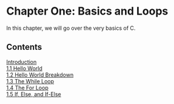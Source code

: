 # Chapter One: Basics and Loops
In this chapter, we will go over the very basics of C.

Contents
--------

[Introduction](/learn-c/Chapter%20One%20Basics%20and%20Loops/1.0%20Introduction.md)  
[1.1 Hello World](/learn-c/Chapter%20One%20Basics%20and%20Loops/1.1%20Hello%20World.md)  
[1.2 Hello World Breakdown](/learn-c/Chapter%20One%20Basics%20and%20Loops/1.2%20Hello%20World%20Breakdown.md)  
[1.3 The While Loop](/learn-c/Chapter%20One%20Basics%20and%20Loops/1.3%20The%20While%20Loop.md)  
[1.4 The For Loop](/learn-c/Chapter%20One%20Basics%20and%20Loops/1.4%20The%20For%20Loop.md)  
[1.5 If, Else, and If-Else](/learn-c/Chapter%20One%20Basics%20and%20Loops/1.5%20If%2C%20Else%2C%20and%20Else-If.md)
